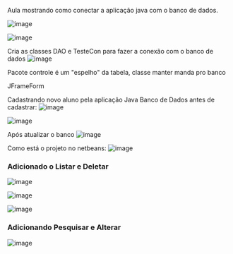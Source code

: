 Aula mostrando como conectar a aplicação java com o banco de dados.

![image](https://github.com/raianecj/ltpoo-java/assets/39846447/4eb8aba3-dab5-4514-95dc-3ecddc494e7e)

![image](https://github.com/raianecj/ltpoo-java/assets/39846447/a8c08611-99a2-44e1-bf2d-07181e05a389)

Cria as classes DAO e TesteCon para fazer a conexão com o banco de dados
![image](https://github.com/raianecj/ltpoo-java/assets/39846447/6e6db556-b107-48c6-8e7c-22e2864b3db3)

Pacote controle é um "espelho" da tabela, classe manter manda pro banco

JFrameForm

Cadastrando novo aluno pela aplicação Java
Banco de Dados antes de cadastrar:
![image](https://github.com/raianecj/ltpoo-java/assets/39846447/d0787f63-8896-424e-9453-0d6c3c6fdf67)

![image](https://github.com/raianecj/ltpoo-java/assets/39846447/2bd1e1cc-389d-4605-a99e-314c1aebda3c)

Após atualizar o banco
![image](https://github.com/raianecj/ltpoo-java/assets/39846447/f51b93ab-09d8-4368-bc43-914f766a99cf)

Como está o projeto no netbeans:
![image](https://github.com/raianecj/ltpoo-java/assets/39846447/1460faa3-d2a9-4fd0-b101-f3a1b95bd2e3)

### Adicionado o Listar e Deletar
![image](https://github.com/raianecj/ltpoo-java/assets/39846447/df810ab3-a3a6-447d-bcbb-12fc3d72383e)

![image](https://github.com/raianecj/ltpoo-java/assets/39846447/ca3f219c-5d50-4d54-aaf9-65c07bac2159)

![image](https://github.com/raianecj/ltpoo-java/assets/39846447/f7f8b2ff-0ec4-4066-988b-360473a718ff)

### Adicionando Pesquisar e Alterar
![image](https://github.com/raianecj/ltpoo-java/assets/39846447/ccc6455c-97de-4957-970e-dcc134b2b0dd)
